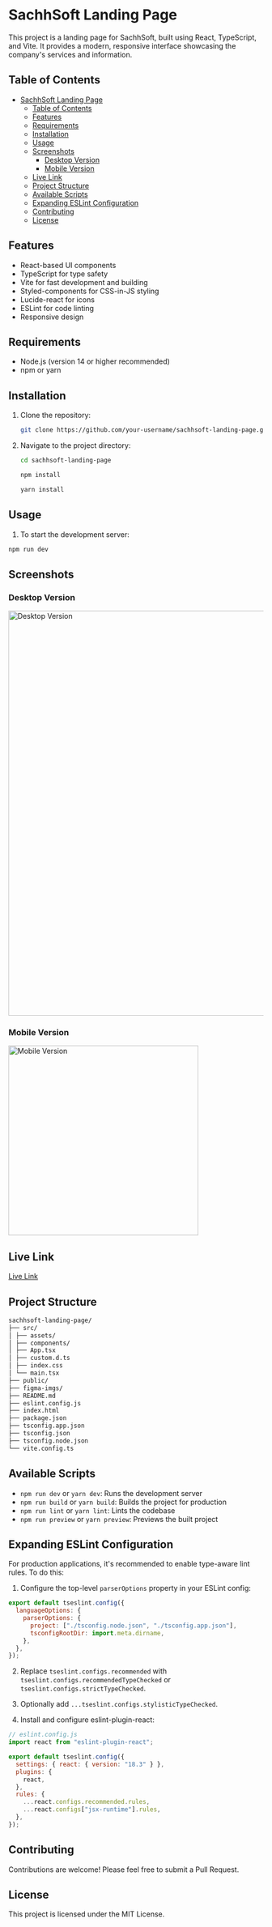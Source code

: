 # SachhSoft Landing Page

This project is a landing page for SachhSoft, built using React, TypeScript, and Vite. It provides a modern, responsive interface showcasing the company's services and information.

## Table of Contents

- [SachhSoft Landing Page](#sachhsoft-landing-page)
  - [Table of Contents](#table-of-contents)
  - [Features](#features)
  - [Requirements](#requirements)
  - [Installation](#installation)
  - [Usage](#usage)
  - [Screenshots](#screenshots)
    - [Desktop Version](#desktop-version)
    - [Mobile Version](#mobile-version)
  - [Live Link](#live-link)
  - [Project Structure](#project-structure)
  - [Available Scripts](#available-scripts)
  - [Expanding ESLint Configuration](#expanding-eslint-configuration)
  - [Contributing](#contributing)
  - [License](#license)

## Features

- React-based UI components
- TypeScript for type safety
- Vite for fast development and building
- Styled-components for CSS-in-JS styling
- Lucide-react for icons
- ESLint for code linting
- Responsive design

## Requirements

- Node.js (version 14 or higher recommended)
- npm or yarn

## Installation

1. Clone the repository:

   ```bash
   git clone https://github.com/your-username/sachhsoft-landing-page.git
   ```

2. Navigate to the project directory:

   ```bash
   cd sachhsoft-landing-page

   npm install

   yarn install

   ```

## Usage

1. To start the development server:

```bash
npm run dev
```

## Screenshots

### Desktop Version

<img src="./src/assets/desktop-screenshoot.png" alt="Desktop Version" width="800">

### Mobile Version

<img src="./src/assets/mobile-screenshoot.png" alt="Mobile Version" width="375">

## Live Link

[Live Link]()

## Project Structure

```bash
sachhsoft-landing-page/
├── src/
│ ├── assets/
│ ├── components/
│ ├── App.tsx
│ ├── custom.d.ts
│ ├── index.css
│ └── main.tsx
├── public/
├── figma-imgs/
├── README.md
├── eslint.config.js
├── index.html
├── package.json
├── tsconfig.app.json
├── tsconfig.json
├── tsconfig.node.json
└── vite.config.ts
```

## Available Scripts

- `npm run dev` or `yarn dev`: Runs the development server
- `npm run build` or `yarn build`: Builds the project for production
- `npm run lint` or `yarn lint`: Lints the codebase
- `npm run preview` or `yarn preview`: Previews the built project

## Expanding ESLint Configuration

For production applications, it's recommended to enable type-aware lint rules. To do this:

1. Configure the top-level `parserOptions` property in your ESLint config:

```js
export default tseslint.config({
  languageOptions: {
    parserOptions: {
      project: ["./tsconfig.node.json", "./tsconfig.app.json"],
      tsconfigRootDir: import.meta.dirname,
    },
  },
});
```

2. Replace `tseslint.configs.recommended` with `tseslint.configs.recommendedTypeChecked` or `tseslint.configs.strictTypeChecked`.

3. Optionally add `...tseslint.configs.stylisticTypeChecked`.

4. Install and configure eslint-plugin-react:

```js
// eslint.config.js
import react from "eslint-plugin-react";

export default tseslint.config({
  settings: { react: { version: "18.3" } },
  plugins: {
    react,
  },
  rules: {
    ...react.configs.recommended.rules,
    ...react.configs["jsx-runtime"].rules,
  },
});
```

## Contributing

Contributions are welcome! Please feel free to submit a Pull Request.

## License

This project is licensed under the MIT License.
